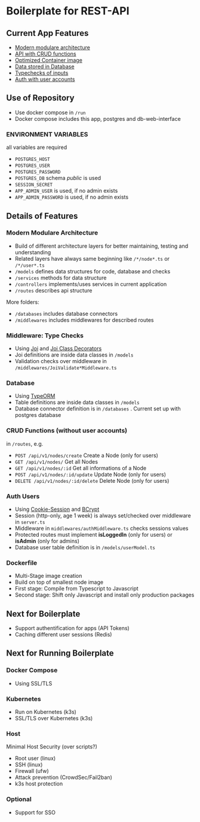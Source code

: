 # Boilerplate for REST-API
## Current App Features
- [Modern modulare architecture](#modern-modulare-architecture)
- [API with CRUD functions](#crud-functions-without-user-accounts)
- [Optimized Container image](#dockerfile)
- [Data stored in Database](#database)
- [Typechecks of inputs](#middleware-type-check)
- [Auth with user accounts](#auth-users)

## Use of Repository
- Use docker compose in `/run`
- Docker compose includes this app, postgres and db-web-interface

### ENVIRONMENT VARIABLES
all variables are required
- `POSTGRES_HOST`
- `POSTGRES_USER`
- `POSTGRES_PASSWORD`
- `POSTGRES_DB` schema *public* is used
- `SESSION_SECRET`
- `APP_ADMIN_USER` is used, if no admin exists
- `APP_ADMIN_PASSWORD` is used, if no admin exists

## Details of Features
### Modern Modulare Architecture
- Build of different architecture layers for better maintaining, testing and understanding
- Related layers have always same beginning like `/*/node*.ts` or `/*/user*.ts`
- `/models` defines data structures for code, database and checks
- `/services` methods for data structure
- `/controllers` implements/uses services in current application
- `/routes` describes api structure 

More folders:
- `/databases` includes database connectors
- `/middlewares` includes middlewares for described routes

### Middleware: Type Checks
- Using [Joi](https://www.npmjs.com/package/joi) and [Joi Class Decorators](https://github.com/whefter/joi-class-decorators#readme)
- Joi definitions are inside data classes in `/models`
- Validation checks over middleware in `/middlewares/JoiValidate*Middleware.ts`

### Database
- Using [TypeORM](https://typeorm.io/)
- Table definitions are inside data classes in `/models`
- Database connector definition is in `/databases` . Current set up with postgres database

### CRUD Functions (without user accounts)
in `/routes`, e.g.
- `POST /api/v1/nodes/create` Create a Node (only for users)
- `GET /api/v1/nodes/` Get all Nodes
- `GET /api/v1/nodes/:id` Get all informations of a Node
- `POST /api/v1/nodes/:id/update` Update Node (only for users)
- `DELETE /api/v1/nodes/:id/delete` Delete Node (only for users)

### Auth Users
- Using [Cookie-Session](https://github.com/expressjs/cookie-session#readme) and [BCrypt](https://github.com/kelektiv/node.bcrypt.js#readme)
- Session (http-only, age 1 week) is always set/checked over middleware in `server.ts`
- Middleware in `middlewares/authMiddleware.ts` checks sessions values
- Protected routes must implement **isLoggedIn** (only for users) or **isAdmin** (only for admins)
- Database user table definition is in `/models/userModel.ts`

### Dockerfile
- Multi-Stage image creation
- Build on top of smallest node image
- First stage: Compile from Typescript to Javascript
- Second stage: Shift only Javascript and install only production packages

## Next for Boilerplate
- Support authentification for apps (API Tokens)
- Caching different user sessions (Redis)

## Next for Running Boilerplate
### Docker Compose
- Using SSL/TLS

### Kubernetes
- Run on Kubernetes (k3s)
- SSL/TLS over Kubernetes (k3s)

### Host
Minimal Host Security (over scripts?)
- Root user (linux)
- SSH (linux)
- Firewall (ufw)
- Attack prevention (CrowdSec/Fail2ban)
- k3s host protection

### Optional
- Support for SSO
